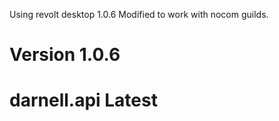 Using revolt desktop 1.0.6
Modified to work with nocom guilds.
# Version 1.0.6
# darnell.api Latest
